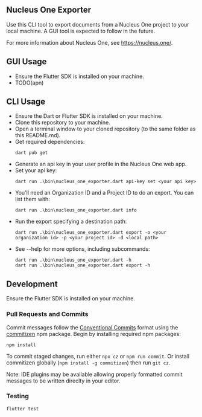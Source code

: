 ## Nucleus One Exporter

Use this CLI tool to export documents from a Nucleus One project to your local
machine. A GUI tool is expected to follow in the future.

For more information about Nucleus One, see https://nucleus.one/.

## GUI Usage
- Ensure the Flutter SDK is installed on your machine.
- TODO(apn)

## CLI Usage
- Ensure the Dart or Flutter SDK is installed on your machine.
- Clone this repository to your machine.
- Open a terminal window to your cloned repository (to the same folder as this
  README.md).
- Get required dependencies:
   ```
   dart pub get
   ```
- Generate an api key in your user profile in the Nucleus One web app.
- Set your api key:
  ```
  dart run .\bin\nucleus_one_exporter.dart api-key set <your api key>
  ```
- You'll need an Organization ID and a Project ID to do an export. You can list
  them with:
  ```
  dart run .\bin\nucleus_one_exporter.dart info
  ```
- Run the export specifying a destination path:
  ```
  dart run .\bin\nucleus_one_exporter.dart export -o <your organization id> -p <your project id> -d <local path>
  ```
- See --help for more options, including subcommands:
  ```
  dart run .\bin\nucleus_one_exporter.dart -h
  dart run .\bin\nucleus_one_exporter.dart export -h

  ```

## Development
Ensure the Flutter SDK is installed on your machine.

### Pull Requests and Commits

Commit messages follow the [Conventional
Commits](https://www.conventionalcommits.org/en/v1.0.0/) format using the
[commitizen](https://commitizen.github.io/cz-cli/) npm package. Begin by
installing required npm packages:
```
npm install
```

To commit staged changes, run either `npx cz` or `npm run commit`. Or install
commitizen globally (`npm install -g commitizen`) then run `git cz`.

Note: IDE plugins may be available allowing properly formatted commit messages
to be written direclty in your editor.

### Testing

```
flutter test
```
